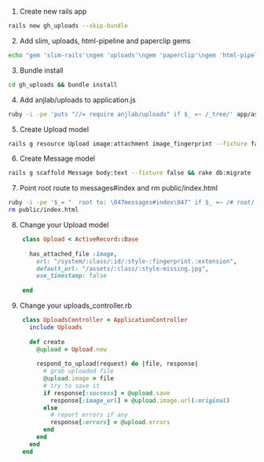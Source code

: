 1. Create new rails app
```sh
rails new gh_uploads --skip-bundle
```

2. Add slim, uploads, html-pipeline and paperclip gems
```sh
echo "gem 'slim-rails'\ngem 'uploads'\ngem 'paperclip'\ngem 'html-pipeline'" >> gh_uploads/Gemfile
```

3. Bundle install
```sh
cd gh_uploads && bundle install
```

4. Add anjlab/uploads to application.js
```sh
ruby -i -pe 'puts "//= require anjlab/uploads" if $_ =~ /_tree/' app/assets/javascripts/application.js
```

5. Create Upload model
```sh
rails g resource Upload image:attachment image_fingerprint --fixture false && rake db:migrate
```

6. Create Message model
```sh
rails g scaffold Message body:text --fixture false && rake db:migrate
```

7. Point root route to messages#index and rm public/index.html
```sh
ruby -i -pe '$_= "  root to: \047messages#index\047" if $_ =~ /# root/' config/routes.rb
rm public/index.html
```

8. Change your Upload model
```ruby
    class Upload < ActiveRecord::Base
    
      has_attached_file :image,
        url: "/system/:class/:id/:style-:fingerprint.:extension",
        default_url: "/assets/:class/:style-missing.jpg",
        use_timestamp: false
    
    end
```

9. Change your uploads_controller.rb
```ruby
    class UploadsController < ApplicationController
      include Uploads
    
      def create
        @upload = Upload.new
    
        respond_to_upload(request) do |file, response|
          # grab uploaded file
          @upload.image = file
          # try to save it
          if response[:success] = @upload.save
            response[:image_url] = @upload.image.url(:original)
          else
            # report errors if any
            response[:errors] = @upload.errors
          end
        end
      end
    end
```
